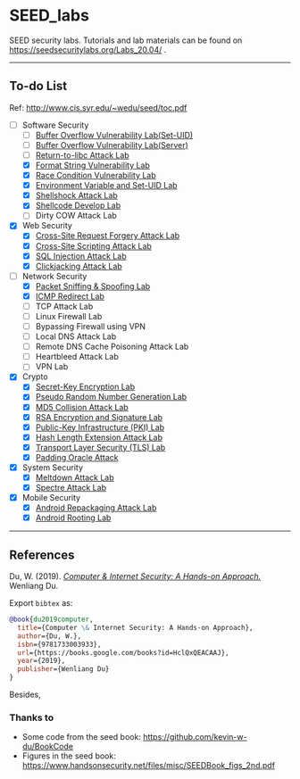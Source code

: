 # SEED_labs
SEED security labs. Tutorials and lab materials can be found on https://seedsecuritylabs.org/Labs_20.04/ .

---


## To-do List

Ref: http://www.cis.syr.edu/~wedu/seed/toc.pdf

- [ ] Software Security
    - [ ] [Buffer Overflow Vulnerability Lab(Set-UID)](./software)
    - [ ] [Buffer Overflow Vulnerability Lab(Server)](./software)
    - [ ] [Return-to-libc Attack Lab](./software)
    - [x] [Format String Vulnerability Lab](./software)
    - [x] [Race Condition Vulnerability Lab](./software)
    - [x] [Environment Variable and Set-UID Lab](./software)
    - [x] [Shellshock Attack Lab](./software)
    - [x] [Shellcode Develop Lab](./software)
    - [ ] Dirty COW Attack Lab
- [x] Web Security
    - [x] [Cross-Site Request Forgery Attack Lab](./web/CSRF)
    - [x] [Cross-Site Scripting Attack Lab](./web/XSS)
    - [x] [SQL Injection Attack Lab](./web/SQL-Injection)
    - [x] [Clickjacking Attack Lab](./web/Clickjacking)
- [ ] Network Security
    - [x] [Packet Sniffing & Spoofing Lab](./network/Pakcet-Sniffing-Spoofing/)
    - [x] [ICMP Redirect Lab](./network/ICMP-Redirect/)
    - [ ] TCP Attack Lab
    - [ ] Linux Firewall Lab
    - [ ] Bypassing Firewall using VPN
    - [ ] Local DNS Attack Lab
    - [ ] Remote DNS Cache Poisoning Attack Lab
    - [ ] Heartbleed Attack Lab
    - [ ] VPN Lab
- [x] Crypto
    - [x]  [Secret-Key Encryption Lab](./cryptography/Secret-Key-Encryption)
    - [x]  [Pseudo Random Number Generation Lab](./cryptography/Pseudo-Random-Number-Generation)
    - [x]  [MD5 Collision Attack Lab](./cryptography/MD5-Collision)
    - [x]  [RSA Encryption and Signature Lab](./cryptography/RSA)
    - [x]  [Public-Key Infrastructure (PKI) Lab](./cryptography/Public-Key-Infrastructure)
    - [x]  [Hash Length Extension Attack Lab](./cryptography/Hash-Length-Extension)
    - [x]  [Transport Layer Security (TLS) Lab](./cryptography/TLS)
    - [x]  [Padding Oracle Attack](./cryptography/Padding-Oracle/)
- [x] System Security
    - [x] [Meltdown Attack Lab](./hardware-system/Meltdown)
    - [x] [Spectre Attack Lab](./hardware-system/Spectre)
- [x] Mobile Security
    - [x] [Android Repackaging Attack Lab](./mobile/Android-Repackaging)
    - [x] [Android Rooting Lab](./mobile/Android-Rooting)

---

## References

Du, W. (2019). [*Computer & Internet Security: A Hands-on Approach.*](https://www.handsonsecurity.net/) Wenliang Du.

Export `bibtex` as:

```bibtex
@book{du2019computer,
  title={Computer \& Internet Security: A Hands-on Approach},
  author={Du, W.},
  isbn={9781733003933},
  url={https://books.google.com/books?id=HclQxQEACAAJ},
  year={2019},
  publisher={Wenliang Du}
}
```

Besides,

### Thanks to

- Some code from the seed book: https://github.com/kevin-w-du/BookCode
- Figures in the seed book: https://www.handsonsecurity.net/files/misc/SEEDBook_figs_2nd.pdf 

